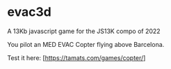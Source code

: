 # evac3d
A 13Kb javascript game for the JS13K compo of 2022

You pilot an MED EVAC Copter flying above Barcelona.

Test it here: [https://tamats.com/games/copter/]